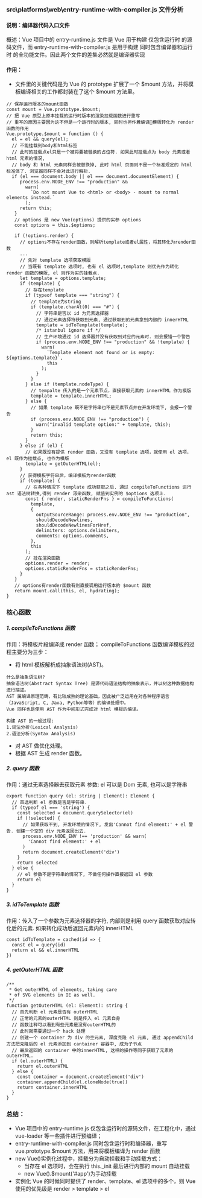 ### src\platforms\web\entry-runtime-with-compiler.js 文件分析

#### 说明：编译器代码入口文件

概述：Vue 项目中的 entry-runtime.js 文件是 Vue 用于构建 仅包含运行时 的源码文件，而 entry-runtime-with-compiler.js 是用于构建 同时包含编译器和运行时 的全功能文件。因此两个文件的差集必然就是编译器实现

#### 作用：

- 文件里的关键代码是为 Vue 的 prototype 扩展了一个 $mount 方法，并将模板编译相关的工作都封装在了这个 $mount 方法里。

```
// 保存运行版本的mount函数
const mount = Vue.prototype.$mount;
// 把 Vue 原型上原本挂载的运行时版本的渲染挂载函数进行重写
// 重写的原因主要因为这不但是一个运行时的版本, 同时也担作着编译模版转化为 render 函数的作用
Vue.prototype.$mount = function () {
  el = el && query(el);
  // 不能挂载到body和html标签
  // 此时的挂载点el只是一个被将要被替换的占位符. 如果此时挂载点为 body 元素或者 html 元素的情况,
  // body 和 html 元素同样会被替换掉, 此时 html 页面则不是一个标准规定的 html 标准体了. 浏览器同样不会对此进行解析.
  if (el === document.body || el === document.documentElement) {
     process.env.NODE_ENV !== "production" &&
       warn(
         `Do not mount Vue to <html> or <body> - mount to normal elements instead.`
       );
     return this;
   }
   // options 是 new Vue(options) 提供的实参 options
   const options = this.$options;

   if (!options.render) {
     // options不存在render函数，则解析template或者el属性，将其转化为render函数
     ...
     // 先对 template 选项获取模版
     // 当既有 template 选项时, 也有 el 选项时,template 则优先作为转化 render 函数的模版, el 则作为实的挂载点.
     let template = options.template;
     if (template) {
       // 存在template
       if (typeof template === "string") {
         // template为string
         if (template.charAt(0) === "#") {
           // 字符串是否以 id 为元素选择器
           // 通过元素选择符获取到元素, 通过获取到的元素拿到内部的 innerHTML
           template = idToTemplate(template);
           /* istanbul ignore if */
           // 生产环境通过 id 选择器并没有获取到对应的元素时. 则会报错一个警告
           if (process.env.NODE_ENV !== "production" && !template) {
             warn(
               `Template element not found or is empty: ${options.template}`,
               this
             );
           }
         }
       } else if (template.nodeType) {
         // tempalte 传入的是一个元素节点，直接获取元素的 innerHTML 作为模版
         template = template.innerHTML;
       } else {
         // 如果 template 既不是字符串也不是元素节点并在开发环境下, 会报一个警告
         if (process.env.NODE_ENV !== "production") {
           warn("invalid template option:" + template, this);
         }
         return this;
       }
     } else if (el) {
       // 如果既没有提供 render 函数，又没有 template 选项，就使用 el 选项，el 既作为挂载点, 也作为模版
       template = getOuterHTML(el);
     }
     // 获得模板字符串后，编译模板为render函数
     if (template) {
       // 在各种情况下 template 成功获取之后. 通过 compileToFunctions 进行 ast 语法树转换,得到 render 泻染函数, 赋值到实例的 $options 选项上.
       const { render, staticRenderFns } = compileToFunctions(
         template,
         {
           outputSourceRange: process.env.NODE_ENV !== "production",
           shouldDecodeNewlines,
           shouldDecodeNewlinesForHref,
           delimiters: options.delimiters,
           comments: options.comments,
         },
         this
       );
       // 挂在渲染函数
       options.render = render;
       options.staticRenderFns = staticRenderFns;
     }
   }
   // options有render函数有则直接调用运行版本的 $mount 函数
   return mount.call(this, el, hydrating);
}
```

### 核心函数

##### 1. compileToFunctions 函数

作用：将模板片段编译成 render 函数；
compileToFunctions 函数编译模板的过程主要分为三步：

- 将 html 模板解析成抽象语法树(AST)。

```
什么是抽象语法树?
抽象语法树(Abstract Syntax Tree) 是源代码语法结构的抽象表示，并以树这种数据结构进行描述。
AST 属编译原理范畴，有比较成熟的理论基础，因此被广泛运用在对各种程序语言（JavaScript, C, Java, Python等等）的编译处理中。
Vue 同样也是使用 AST 作为中间形式完成对 html 模板的编译。
```

```
构建 AST 的一般过程:
1.词法分析(Lexical Analysis)
2.语法分析(Syntax Analysis)

```

- 对 AST 做优化处理。
- 根据 AST 生成 render 函数。

##### 2. query 函数

作用：通过无素选择器去获取元素
参数: el 可以是 Dom 无素, 也可以是字符串

```
export function query (el: string | Element): Element {
  // 首选判断 el 参数是否是字符串.
  if (typeof el === 'string') {
    const selected = document.querySelector(el)
    if (!selected) {
      // 如果获取不到, 开发环境的情况下, 发出'Cannot find element:' + el 警告. 创建一个空的 div 元素返回出去.
      process.env.NODE_ENV !== 'production' && warn(
        'Cannot find element:' + el
      )
      return document.createElement('div')
    }
    return selected
  } else {
    // el 参数不是字符串的情况下, 不做任何操作直接返回 el 参数
    return el
  }
}
```

##### 3. idToTemplate 函数

作用：传入了一个参数为元素选择器的字符, 内部则是利用 query 函数获取对应转化后的元素. 如果转化成功后返回元素内的 innerHTML

```
const idToTemplate = cached(id => {
  const el = query(id)
  return el && el.innerHTML
})
```

##### 4. getOuterHTML 函数

```
/**
 * Get outerHTML of elements, taking care
 * of SVG elements in IE as well.
 */
function getOuterHTML (el: Element): string {
  // 首先判断 el 元素是否有 outerHTML
  // 正常的元素的outerHTML 则是传入 el 元素自身
  // 函数注释可以看到有些元素是没有outerHTML的
  // 此时就需要通过一个 hack 处理
  // 创建一个 container 为 div 的空元素, 深度克隆 el 元素, 通过 appendChild 方法把克隆后的 el 元素添加到 cantainer 容器中, 成为子节点
  // 最后返回的 container 中的innerHTML, 这样的操作等同于获取了元素的 outerHTML.
  if (el.outerHTML) {
    return el.outerHTML
  } else {
    const container = document.createElement('div')
    container.appendChild(el.cloneNode(true))
    return container.innerHTML
  }
}
```

### 总结：

- Vue 项目中的 entry-runtime.js 仅包含运行时的源码文件，在工程化中，通过 vue-loader 等一些插件进行预编译；
- entry-runtime-with-compiler.js 同时包含运行时和编译器，重写 vue.prototype.$mount 方法，用来将模板编译为 render 函数
- new Vue()实例化过程中，挂载分为自动挂载和手动挂载方式：
  - 当存在 el 选项时，会在执行 this.\_init 最后进行内部的 mount 自动挂载
  - new Vue().$mount('#app')为手动挂载
- 实例化 Vue 的时候同时提供了 render、template、el 选项中的多个，则 Vue 使用的优先级是 render > template > el
